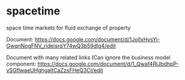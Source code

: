 # spacetime
space time markets for fluid exchange of property

Document: https://docs.google.com/document/d/1JolIxHvsYi-GwqnNogFNV_rideisrqY74wQ3b59dlg4/edit

Document with many related links (Can ignore the business model component: https://docs.google.com/document/d/1_Qwaf4RlJbdhpP-vSGflwaeUHghgaltCaZzsFHeQ3CI/edit

